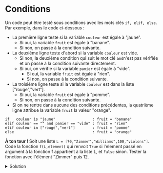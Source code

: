 # Conditions

Un code peut être testé sous conditions avec les mots clés ```if, elif, else```. Par exemple, dans le code ci-dessous :

* La première ligne teste si la variable ```couleur``` est égale à "jaune".
  * Si oui, la variable ```fruit``` est égale à "banane".
  * Si non, on passe à la condition suivante.
* La deuxième ligne teste d'abord si la variable ```couleur``` est vide.
  * Si non, la deuxième condition qui suit le mot clé ```and```n'est pas vérifiée et on passe à la condition suivante directement.
  * Si oui, on vérifie si la variable ```panier``` est égale à "vide".
    * Si oui, la variable ```fruit``` est égale à "rien".
    * Si non, on passe à la condition suivante.
* La troisième ligne teste si la variable ```couleur``` est dans la liste ["rouge","vert"].
  * Si oui, la variable ```fruit``` est égale à "pomme".
  * Si non, on passe à la condition suivante.
* Si on ne rentre dans aucune des conditions précédentes, la quatrième ligne attribue la variable ```fruit``` la valeur "orange".

```
if   couleur is "jaune"                 : fruit = "banane"
elif couleur == "" and panier == "vide" : fruit = "rien"
elif couleur in ["rouge","vert"]        : fruit = "pomme"
else                                    : fruit = "orange"
```

**À ton tour !** Soit une liste ```L = [70,"Zimmer","Williams",100,"violons"]```. Code la fonction ```f(L,element)``` qui renvoit ```True``` si l'element passé en argument à la fonction f appartient à la liste L, et ```False``` sinon. Tester la fonction avec l'élément "Zimmer" puis 12.

<details>
  <summary>Solution</summary>
 
```
def f(L,element):
  if element in L:
    return True
  else:
    return False

>>> L = [70,"Zimmer","Williams",100,"violons"]
>>> f(L,"Zimmer")
True
>>> f(L,12)
False
```

</details>
